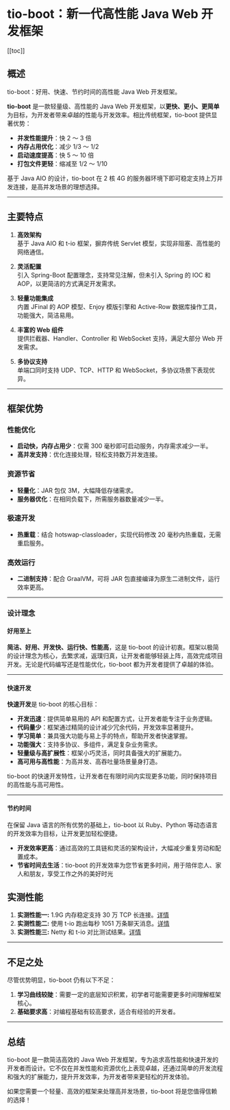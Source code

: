 # tio-boot：新一代高性能 Java Web 开发框架

[[toc]]

## 概述

tio-boot：好用、快速、节约时间的高性能 Java Web 开发框架。

**tio-boot** 是一款轻量级、高性能的 Java Web 开发框架，以**更快、更小、更简单**为目标，为开发者带来卓越的性能与开发效率。相比传统框架，tio-boot 提供显著优势：

- **并发性能提升**：快 2 ～ 3 倍
- **内存占用优化**：减少 1/3 ～ 1/2
- **启动速度提高**：快 5 ～ 10 倍
- **打包文件更轻**：缩减至 1/2 ～ 1/10

基于 Java AIO 的设计，tio-boot 在 2 核 4G 的服务器环境下即可稳定支持上万并发连接，是高并发场景的理想选择。

---

## 主要特点

1. **高效架构**  
   基于 Java AIO 和 t-io 框架，摒弃传统 Servlet 模型，实现非阻塞、高性能的网络通信。

2. **灵活配置**  
   引入 Spring-Boot 配置理念，支持常见注解，但未引入 Spring 的 IOC 和 AOP，以更简洁的方式满足开发需求。

3. **轻量功能集成**  
   内置 JFinal 的 AOP 模型、Enjoy 模版引擎和 Active-Row 数据库操作工具，功能强大，简洁易用。

4. **丰富的 Web 组件**  
   提供拦截器、Handler、Controller 和 WebSocket 支持，满足大部分 Web 开发需求。

5. **多协议支持**  
   单端口同时支持 UDP、TCP、HTTP 和 WebSocket，多协议场景下表现优异。

---

## 框架优势

### 性能优化

- **启动快，内存占用少**：仅需 300 毫秒即可启动服务，内存需求减少一半。
- **高并发支持**：优化连接处理，轻松支持数万并发连接。

### 资源节省

- **轻量化**：JAR 包仅 3M，大幅降低存储需求。
- **服务器优化**：在相同负载下，所需服务器数量减少一半。

### 极速开发

- **热重载**：结合 hotswap-classloader，实现代码修改 20 毫秒内热重载，无需重启服务。

### 高效运行

- **二进制支持**：配合 GraalVM，可将 JAR 包直接编译为原生二进制文件，运行效率更高。

---

### 设计理念

#### 好用至上

**简洁、好用、开发快、运行快、性能高**，这是 tio-boot 的设计初衷。框架以极简的设计理念为核心，去繁求减，返璞归真，让开发者能够轻装上阵，高效完成项目开发。无论是代码编写还是性能优化，tio-boot 都为开发者提供了卓越的体验。

---

#### 快速开发

**快速开发**是 tio-boot 的核心目标：

- **开发迅速**：提供简单易用的 API 和配置方式，让开发者能专注于业务逻辑。
- **代码量少**：框架通过精简的设计减少冗余代码，开发效率显著提升。
- **学习简单**：兼具强大功能与易上手的特点，帮助开发者快速掌握。
- **功能强大**：支持多协议、多组件，满足复杂业务需求。
- **轻量级与高扩展性**：框架小巧灵活，同时具备强大的扩展能力。
- **高可用与高性能**：为高并发、高吞吐量场景量身打造。

tio-boot 的快速开发特性，让开发者在有限时间内实现更多功能，同时保持项目的高性能与高可用性。

---

#### 节约时间

在保留 Java 语言的所有优势的基础上，tio-boot 以 Ruby、Python 等动态语言的开发效率为目标，让开发更加轻松便捷。

- **开发效率更高**：通过高效的工具链和灵活的架构设计，大幅减少重复劳动和配置成本。
- **节省时间去生活**：tio-boot 的开发效率为您节省更多时间，用于陪伴恋人、家人和朋友，享受工作之外的美好时光

## 实测性能

1. **实测性能一:** 1.9G 内存稳定支持 30 万 TCP 长连接。[详情](https://www.tiocloud.com/61)
2. **实测性能二:** 使用 t-io 跑出每秒 1051 万条聊天消息。[详情](https://www.tiocloud.com/41)
3. **实测性能三:** Netty 和 t-io 对比测试结果。[详情](https://www.tiocloud.com/154)

---

## 不足之处

尽管优势明显，tio-boot 仍有以下不足：

1. **学习曲线较陡**：需要一定的底层知识积累，初学者可能需要更多时间理解框架核心。
2. **基础要求高**：对编程基础有较高要求，适合有经验的开发者。

---

## 总结

tio-boot 是一款简洁高效的 Java Web 开发框架，专为追求高性能和快速开发的开发者而设计。它不仅在并发性能和资源优化上表现卓越，还通过简单的开发流程和强大的扩展能力，提升开发效率，为开发者带来更轻松的开发体验。

如果您需要一个轻量、高效的框架来处理高并发场景，tio-boot 将是您值得信赖的选择！
